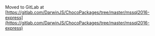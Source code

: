 
Moved to GitLab at [https://gitlab.com/DarwinJS/ChocoPackages/tree/master/mssql2016-express](https://gitlab.com/DarwinJS/ChocoPackages/tree/master/mssql2016-express)